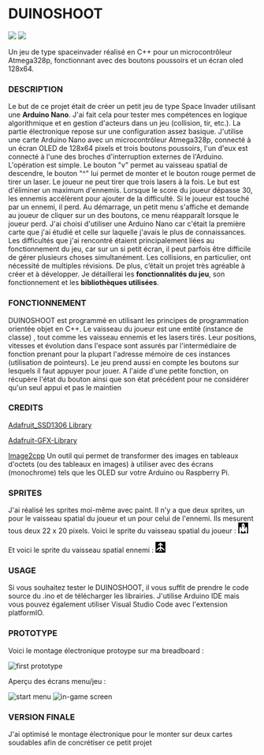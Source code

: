 # DUINOSHOOT
![](https://img.shields.io/badge/Made_in-C++-red)
![](https://img.shields.io/badge/Arduino-project-yellow)

Un jeu de type spaceinvader réalisé en C++ pour un microcontrôleur Atmega328p, fonctionnant avec des boutons poussoirs et un écran oled 128x64.

### DESCRIPTION
Le but de ce projet était de créer un petit jeu de type Space Invader utilisant une **Arduino Nano**. J'ai fait cela pour tester mes compétences en logique algorithmique et en gestion d'acteurs dans un jeu (collision, tir, etc.). La partie électronique repose sur une configuration assez basique. J'utilise une carte Arduino Nano avec un microcontrôleur Atmega328p, connecté à un écran OLED de 128x64 pixels et trois boutons poussoirs, l'un d'eux est connecté à l'une des broches d'interruption externes de l'Arduino. L'opération est simple. Le bouton "v" permet au vaisseau spatial de descendre, le bouton "^" lui permet de monter et le bouton rouge permet de tirer un laser. Le joueur ne peut tirer que trois lasers à la fois. Le but est d'éliminer un maximum d'ennemis. Lorsque le score du joueur dépasse 30, les ennemis accélèrent pour ajouter de la difficulté. Si le joueur est touché par un ennemi, il perd. Au démarrage, un petit menu s'affiche et demande au joueur de cliquer sur un des boutons, ce menu réapparaît lorsque le joueur perd.
J'ai choisi d'utiliser une Arduino Nano car c'était la première carte que j'ai étudié et celle sur laquelle j'avais le plus de connaissances. Les difficultés que j'ai rencontré étaient principalement liées au fonctionnement du jeu, car sur un si petit écran, il peut parfois être difficile de gérer plusieurs choses simultanément. Les collisions, en particulier, ont nécessité de multiples révisions. De plus, c’était un projet très agréable à créer et à développer. Je détaillerai les **fonctionnalités du jeu**, son fonctionnement et les **bibliothèques utilisées**.

### FONCTIONNEMENT
DUINOSHOOT est programmé en utilisant les principes de programmation orientée objet en C++. Le vaisseau du joueur est une entité (instance de classe) , tout comme les vaisseau ennemis et les lasers tirés. Leur positions, vitesses et évolution dans l'espace sont 
assurés par l'intermédiaire de fonction prenant pour la plupart l'adresse mémoire de ces instances (utilisation de pointeurs). Le jeu prend aussi en compte les boutons sur lesquels il faut appuyer pour jouer. A l'aide d'une petite fonction, on récupère l'état du bouton ainsi que son état précédent pour ne considérer qu'un seul appui et pas le maintien

### CREDITS
[Adafruit_SSD1306 Library](https://github.com/adafruit/Adafruit_SSD1306)

[Adafruit-GFX-Library](https://github.com/adafruit/Adafruit-GFX-Library)

[Image2cpp](https://javl.github.io/image2cpp/) Un outil qui permet de transformer des images en tableaux d'octets (ou des tableaux en images) à utiliser avec des écrans (monochrome) tels que les OLED sur votre Arduino ou Raspberry Pi.

### SPRITES
J'ai réalisé les sprites moi-même avec paint. Il n'y a que deux sprites, un pour le vaisseau spatial du joueur et un pour celui de l'ennemi. Ils mesurent tous deux 22 x 20 pixels.
Voici le sprite du vaisseau spatial du joueur :
![sapceship sprite made with paint](images/spaceship.bmp)

Et voici le sprite du vaisseau spatial ennemi :
![ennemy spaceship sprite made with paint](images/sprite_ennemy.bmp)

### USAGE
Si vous souhaitez tester le DUINOSHOOT, il vous suffit de prendre le code source du .ino et de télécharger les librairies. J'utilise Arduino IDE mais vous pouvez également utiliser Visual Studio Code avec l'extension platformIO.

### PROTOTYPE
Voici le montage électronique protoype sur ma breadboard : 

![first prototype](images/prototype.bmp)

Aperçu des écrans menu/jeu :

![start menu](images/start_menu_prototype.bmp)
![in-game screen](images/game_prototype.bmp)

### VERSION FINALE
J'ai optimisé le montage électronique pour le monter sur deux cartes soudables afin de concrétiser ce petit projet

